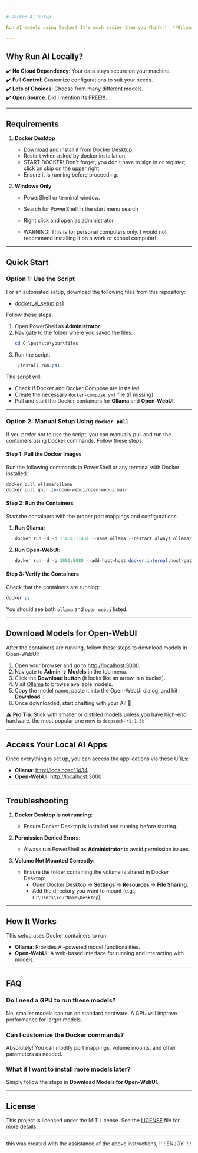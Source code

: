 ```yaml
---

# Docker AI Setup

Run AI models using Docker! It's much easier than you think!!  **Ollama** and **Open-WebUI** locally using Docker! This repository provides a simple PowerShell script and a pre-configured Docker Compose file to make setup easy, even for non-technical users. Don't trust random scripts on the interweb, neither do I!! then do it manually, we’ve got you covered for that too!

---
```


## Why Run AI Locally?

✔️ **No Cloud Dependency**: Your data stays secure on your machine.  
✔️ **Full Control**: Customize configurations to suit your needs.  
✔️ **Lots of Choices**: Choose from many different models.   
✔️ **Open Source**: Did I mention its FREE!!!.   

---

## Requirements

1. **Docker Desktop**  
   - Download and install it from [Docker Desktop](https://www.docker.com/products/docker-desktop).
   - Restart when asked by docker installation.
   - START DOCKER!  Don't forget, you don't have to sign in or register; click on skip on the upper right. 
   - Ensure it is running before proceeding.

2. **Windows Only**  
   - PowerShell or terminal window.
   - Search for PowerShell in the start menu search
   - Right click and open as administrator
  
   - WARNING! This is for personal computers only. I would not recommend installing it on a work or school computer!

---

## Quick Start

### **Option 1: Use the Script**
For an automated setup, download the following files from this repository:
- [docker_ai_setup.ps1](./docker_ai_setup.ps1)  


Follow these steps:
1. Open PowerShell as **Administrator**.
2. Navigate to the folder where you saved the files:
   ```powershell
   cd C:\path\to\your\files
   ```
3. Run the script:
   ```powershell
   ./install_run.ps1
   ```

The script will:
- Check if Docker and Docker Compose are installed.
- Create the necessary `docker-compose.yml` file (if missing).
- Pull and start the Docker containers for **Ollama** and **Open-WebUI**.

---

### **Option 2: Manual Setup Using `docker pull`**

If you prefer not to use the script, you can manually pull and run the containers using Docker commands. Follow these steps:

#### Step 1: Pull the Docker Images
Run the following commands in PowerShell or any terminal with Docker installed:

```powershell
docker pull ollama/ollama
docker pull ghcr.io/open-webui/open-webui:main
```

#### Step 2: Run the Containers
Start the containers with the proper port mappings and configurations:

1. **Run Ollama**:
   ```powershell
   docker run -d -p 11434:11434 --name ollama --restart always ollama/ollama
   ```

2. **Run Open-WebUI**:
   ```powershell
   docker run -d -p 3000:8080 --add-host=host.docker.internal:host-gateway -v open-webui:/app/backend/data --name open-webui --restart always ghcr.io/open-webui/open-webui:main
   ```

#### Step 3: Verify the Containers
Check that the containers are running:
```powershell
docker ps
```

You should see both `ollama` and `open-webui` listed.

---

## Download Models for Open-WebUI

After the containers are running, follow these steps to download models in Open-WebUI:

1. Open your browser and go to [http://localhost:3000](http://localhost:3000).  
2. Navigate to **Admin → Models** in the top menu.  
3. Click the **Download button** (it looks like an arrow in a bucket).  
4. Visit [Ollama](https://ollama.com) to browse available models.  
5. Copy the model name, paste it into the Open-WebUI dialog, and hit **Download**.  
6. Once downloaded, start chatting with your AI! 🎉  

⚠️ **Pro Tip**: Stick with smaller or distilled models unless you have high-end hardware.
the most popular one now is ``` deepseek-r1:1.5b ```

---

## Access Your Local AI Apps

Once everything is set up, you can access the applications via these URLs:  
- **Ollama**: [http://localhost:11434](http://localhost:11434)  
- **Open-WebUI**: [http://localhost:3000](http://localhost:3000)  

---

## Troubleshooting

1. **Docker Desktop is not running**:  
   - Ensure Docker Desktop is installed and running before starting.

2. **Permission Denied Errors**:  
   - Always run PowerShell as **Administrator** to avoid permission issues.

3. **Volume Not Mounted Correctly**:  
   - Ensure the folder containing the volume is shared in Docker Desktop:  
     - Open Docker Desktop → **Settings** → **Resources** → **File Sharing**.  
     - Add the directory you want to mount (e.g., `C:\Users\YourName\Desktop`).

---

## How It Works

This setup uses Docker containers to run:
- **Ollama**: Provides AI-powered model functionalities.  
- **Open-WebUI**: A web-based interface for running and interacting with models.

---

## FAQ

### **Do I need a GPU to run these models?**  
No, smaller models can run on standard hardware. A GPU will improve performance for larger models.

### **Can I customize the Docker commands?**  
Absolutely! You can modify port mappings, volume mounts, and other parameters as needed.

### **What if I want to install more models later?**  
Simply follow the steps in **Download Models for Open-WebUI**.

---

## License

This project is licensed under the MIT License. See the [LICENSE](./LICENSE) file for more details.

---

this was created with the assistance of the above instructions, !!!!  ENJOY !!!!
